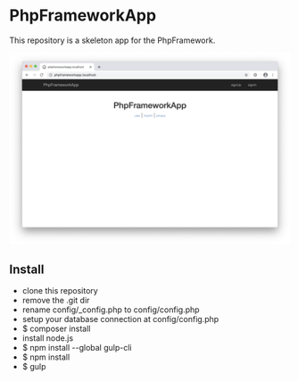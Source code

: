 # PhpFrameworkApp

This repository is a skeleton app for the PhpFramework.

![alt text](docs/overview.png)

## Install

- clone this repository
- remove the .git dir
- rename config/_config.php to config/config.php
- setup your database connection at config/config.php
- $ composer install
- install node.js
- $ npm install --global gulp-cli
- $ npm install
- $ gulp